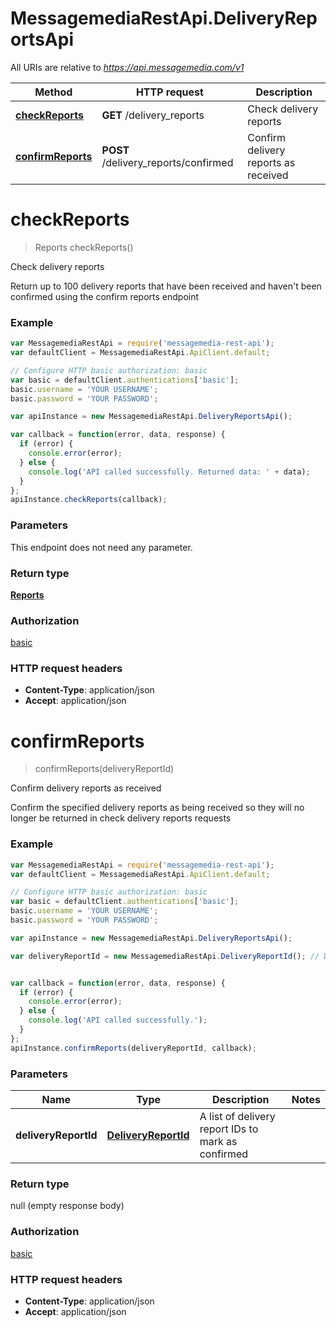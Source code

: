 # MessagemediaRestApi.DeliveryReportsApi

All URIs are relative to *https://api.messagemedia.com/v1*

Method | HTTP request | Description
------------- | ------------- | -------------
[**checkReports**](DeliveryReportsApi.md#checkReports) | **GET** /delivery_reports | Check delivery reports
[**confirmReports**](DeliveryReportsApi.md#confirmReports) | **POST** /delivery_reports/confirmed | Confirm delivery reports as received


<a name="checkReports"></a>
# **checkReports**
> Reports checkReports()

Check delivery reports

Return up to 100 delivery reports that have been received and haven&#39;t been confirmed using the confirm reports endpoint

### Example
```javascript
var MessagemediaRestApi = require('messagemedia-rest-api');
var defaultClient = MessagemediaRestApi.ApiClient.default;

// Configure HTTP basic authorization: basic
var basic = defaultClient.authentications['basic'];
basic.username = 'YOUR USERNAME';
basic.password = 'YOUR PASSWORD';

var apiInstance = new MessagemediaRestApi.DeliveryReportsApi();

var callback = function(error, data, response) {
  if (error) {
    console.error(error);
  } else {
    console.log('API called successfully. Returned data: ' + data);
  }
};
apiInstance.checkReports(callback);
```

### Parameters
This endpoint does not need any parameter.

### Return type

[**Reports**](Reports.md)

### Authorization

[basic](../README.md#basic)

### HTTP request headers

 - **Content-Type**: application/json
 - **Accept**: application/json

<a name="confirmReports"></a>
# **confirmReports**
> confirmReports(deliveryReportId)

Confirm delivery reports as received

Confirm the specified delivery reports as being received so they will no longer be returned in check delivery reports requests

### Example
```javascript
var MessagemediaRestApi = require('messagemedia-rest-api');
var defaultClient = MessagemediaRestApi.ApiClient.default;

// Configure HTTP basic authorization: basic
var basic = defaultClient.authentications['basic'];
basic.username = 'YOUR USERNAME';
basic.password = 'YOUR PASSWORD';

var apiInstance = new MessagemediaRestApi.DeliveryReportsApi();

var deliveryReportId = new MessagemediaRestApi.DeliveryReportId(); // DeliveryReportId | A list of delivery report IDs to mark as confirmed


var callback = function(error, data, response) {
  if (error) {
    console.error(error);
  } else {
    console.log('API called successfully.');
  }
};
apiInstance.confirmReports(deliveryReportId, callback);
```

### Parameters

Name | Type | Description  | Notes
------------- | ------------- | ------------- | -------------
 **deliveryReportId** | [**DeliveryReportId**](DeliveryReportId.md)| A list of delivery report IDs to mark as confirmed | 

### Return type

null (empty response body)

### Authorization

[basic](../README.md#basic)

### HTTP request headers

 - **Content-Type**: application/json
 - **Accept**: application/json

